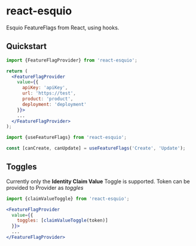 # react-esquio

Esquio FeatureFlags from React, using hooks.

## Quickstart

```jsx
import {FeatureFlagProvider} from 'react-esquio';

return (
  <FeatureFlagProvider
    value={{
      apiKey: 'apiKey',
      url: 'https://test',
      product: 'product',
      deployment: 'deployment'
    }}>
    ...
  </FeatureFlagProvider>
);
```

```jsx
import {useFeatureFlags} from 'react-esquio';

const [canCreate, canUpdate] = useFeatureFlags('Create', 'Update');
```

## Toggles

Currently only the **Identity Claim Value** Toggle is supported. Token can be provided to Provider as *toggles*

```jsx
import {claimValueToggle} from 'react-esquio';

<FeatureFlagProvider
  value={{
    toggles: [claimValueToggle(token)]
  }}>
  ...
</FeatureFlagProvider>
```